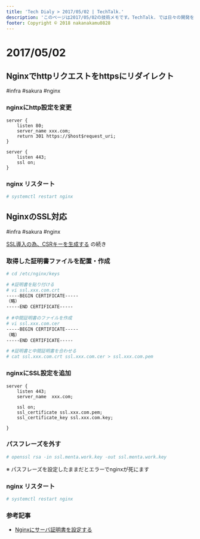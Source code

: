 ```yaml
---
title: 'Tech Dialy > 2017/05/02 | TechTalk.'
description: 'このページは2017/05/02の技術メモです。TechTalk. では日々の開発を個人メモとして残しています。将来に向けて技術ノウハウを蓄積することを目的とします。'
footer: Copyright © 2018 nakanakamu0828
---
```

# 2017/05/02
## Nginxでhttpリクエストをhttpsにリダイレクト
#infra #sakura #nginx

### nginxにhttp設定を変更
```
server {
    listen 80;
    server_name xxx.com;
    return 301 https://$host$request_uri;
}

server {
    listen 443;
    ssl on;
}
```

### nginx リスタート
```sh
# systemctl restart nginx
```

## NginxのSSL対応
#infra #sakura #nginx

[SSL導入の為、CSRキーを生成する](/diary/2018-04-29.html#ssl%E5%B0%8E%E5%85%A5%E3%81%AE%E7%82%BA%E3%80%81csr%E3%82%AD%E3%83%BC%E3%82%92%E7%94%9F%E6%88%90%E3%81%99%E3%82%8B) の続き

### 取得した証明書ファイルを配置・作成
```sh
# cd /etc/nginx/keys

# #証明書を貼り付ける
# vi ssl.xxx.com.crt
-----BEGIN CERTIFICATE-----
（略）
-----END CERTIFICATE-----
　
# #中間証明書のファイルを作成
# vi ssl.xxx.com.cer
-----BEGIN CERTIFICATE-----
（略）
-----END CERTIFICATE-----

# #証明書と中間証明書を合わせる
# cat ssl.xxx.com.crt ssl.xxx.com.cer > ssl.xxx.com.pem
```

### nginxにSSL設定を追加
```
server {
    listen 443;
    server_name  xxx.com;

    ssl on;
    ssl_certificate ssl.xxx.com.pem;
    ssl_certificate_key ssl.xxx.com.key;

}
```

### パスフレーズを外す
```sh
# openssl rsa -in ssl.menta.work.key -out ssl.menta.work.key
```

※ パスフレーズを設定したままだとエラーでnginxが死にます


### nginx リスタート
```sh
# systemctl restart nginx
```

### 参考記事
* [Nginxにサーバ証明書を設定する](https://qiita.com/kaikusakari/items/29aa22e34c32c4621c10)
